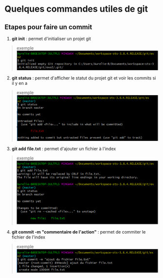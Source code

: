 # Quelques commandes utiles de git 

## Etapes pour faire un commit

1. **git init** : permet d'initialiser un projet git 
> exemple
![commande git init](/pictures/ex_init.png)


2. **git status** : permet d'afficher le statut du projet git et voir les commits si il y en a
> exemple
![commande git status](/pictures/ex_status.png)


3. **git add file.txt** : permet d'ajouter un fichier à l'index 
> exemple
![commande git add](/pictures/ex_add.png)


4. **git commit -m "commentaire de l'action"** : permet de commiter le fichier de l'index
> exemple
![commande git commit](/pictures/ex_commit.png)


